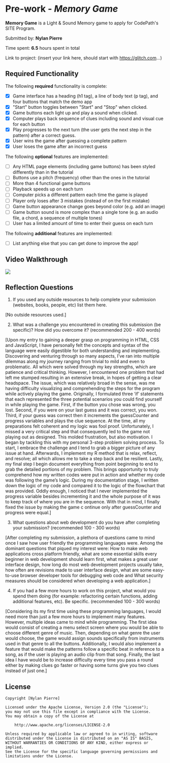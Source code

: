 # Pre-work - _Memory Game_

**Memory Game** is a Light & Sound Memory game to apply for CodePath's SITE Program.

Submitted by: **Nylan Pierre**

Time spent: **6.5** hours spent in total

Link to project: (insert your link here, should start with https://glitch.com...)

## Required Functionality

The following **required** functionality is complete:

- [x] Game interface has a heading (h1 tag), a line of body text (p tag), and four buttons that match the demo app
- [x] "Start" button toggles between "Start" and "Stop" when clicked.
- [x] Game buttons each light up and play a sound when clicked.
- [x] Computer plays back sequence of clues including sound and visual cue for each button
- [x] Play progresses to the next turn (the user gets the next step in the pattern) after a correct guess.
- [x] User wins the game after guessing a complete pattern
- [x] User loses the game after an incorrect guess

The following **optional** features are implemented:

- [ ] Any HTML page elements (including game buttons) has been styled differently than in the tutorial
- [ ] Buttons use a pitch (frequency) other than the ones in the tutorial
- [ ] More than 4 functional game buttons
- [ ] Playback speeds up on each turn
- [ ] Computer picks a different pattern each time the game is played
- [ ] Player only loses after 3 mistakes (instead of on the first mistake)
- [ ] Game button appearance change goes beyond color (e.g. add an image)
- [ ] Game button sound is more complex than a single tone (e.g. an audio file, a chord, a sequence of multiple tones)
- [ ] User has a limited amount of time to enter their guess on each turn

The following **additional** features are implemented:

- [ ] List anything else that you can get done to improve the app!

## Video Walkthrough

![](https://i.imgur.com/4VulucF.gif)

## Reflection Questions

1. If you used any outside resources to help complete your submission (websites, books, people, etc) list them here.

[No outside resources used.]

2. What was a challenge you encountered in creating this submission (be specific)? How did you overcome it? (recommended 200 - 400 words)

[Upon my entry to gaining a deeper grasp on programming in HTML, CSS and JavaScript, I have personally felt the
concepts and syntax of the language were easily digestible for both understanding and implementing. Discovering
and venturing through so many aspects, I’ve ran into multiple dilemmas along my journey ranging from trivial to mild
and even to problematic. All which were solved through my key strengths, which are patience and critical thinking.
However, I encountered one problem that had left me stumped resulting in an extensive break, in hopes of getting a
clear headspace. The issue, which was relatively broad in the sense, was me having difficulty visualizing and
comprehending the steps for the program while actively playing the game. Originally, I formulated three ‘if’ statements
that each represented the three potential scenarios you could find yourself in while playing the game. First, if the
button you chose was wrong, you lost. Second, if you were on your last guess and it was correct, you won. Third, if
your guess was correct then it increments the guessCounter and progress variables and plays the clue sequence. At
the time, all my preparations felt coherent and my logic was fool proof. Unfortunately, I missed a very critical step and
that consequently led to the game not playing out as designed. This molded frustration, but also motivation. I began
by tackling this with my personal 3-step problem solving process. To start, I embrace the challenge and I tend to grab
a bigger picture of any issue at hand. Afterwards, I implement my R method that is relax, reflect, and resolve; all
which allows me to take a step back and be resilient. Lastly, my final step I begin document everything from point
beginning to end to grab the detailed portions of my problem. This brings opportunity to truly comprehend how my
written codes were put in action and whether my code was following the game’s logic. During my documentation
stage, I written down the logic of my code and compared it to the logic of the flowchart that was provided. Oddly
enough, I noticed that I never implemented the progress variable besides incrementing it and the whole purpose of it
was to keep track of where you are in the sequence. With that in mind, I finally fixed the issue by making the game
c ontinue only after guessCounter and progress were equal.]

3. What questions about web development do you have after completing your submission? (recommended 100 - 300 words)

[After completing my submission, a plethora of questions came to mind once I saw how user friendly the programming
languages were. Among the dominant questions that piqued my interest were: How to make web applications cross
platform friendly, what are some essential skills every beginner in web development should learn first, what makes a
great user interface design, how long do most web development projects usually take, how often are revisions made
to user interface design, what are some easy-to-use browser developer tools for debugging web code and What
security measures should be considered when developing a web application.]

4. If you had a few more hours to work on this project, what would you spend them doing (for example: refactoring certain functions, adding additional features, etc). Be specific. (recommended 100 - 300 words)

[Considering its my first time using these programming languages, I would need more than just a few more hours to
implement many features. However, multiple ideas came to mind while programming. The first idea would consist of
creating a menu select screen where you would be able to choose different genre of music. Then, depending on what
genre the user would choose, the game would assign sounds specifically from instruments used in that genre to all
the buttons. Additionally, I would also implement a feature that would make the patterns follow a specific beat in
reference to a song, as if the user is playing an audio clip from that song. Finally, the last idea I have would be to
increase difficulty every time you pass a round either by making clues go faster or having some turns give you two
clues instead of just one.]

## License

    Copyright [Nylan Pierre]

    Licensed under the Apache License, Version 2.0 (the "License");
    you may not use this file except in compliance with the License.
    You may obtain a copy of the License at

        http://www.apache.org/licenses/LICENSE-2.0

    Unless required by applicable law or agreed to in writing, software
    distributed under the License is distributed on an "AS IS" BASIS,
    WITHOUT WARRANTIES OR CONDITIONS OF ANY KIND, either express or implied.
    See the License for the specific language governing permissions and
    limitations under the License.
